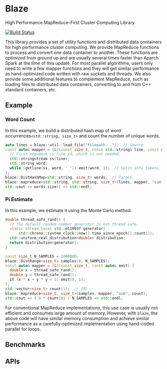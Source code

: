 # Blaze
High Performance MapReduce-First Cluster Computing Library

[![Build Status](https://travis-ci.org/junhao12131/blaze.svg?branch=master)](https://travis-ci.org/junhao12131/blaze)

This library provides a set of utility functions and distributed data containers for high performance cluster computing.
We provide MapReduce functions to process and convert one data container to another.
These functions are optimized from ground up and are usually several times faster than Aparch Spark at the time of this update.
For most parallel algorithms, users only need to write a few mapper functions and they will get similar performance as hand-optimized code written with raw sockets and threads.
We also provide some additional features to complement MapReduce, such as loading files to distributed data containers, converting to and from C++ standard containers, etc.

## Example
### Word Count
In this example, we build a distributed hash map of word occurrences`<std::string, size_t>` and count the number of unique words.
```C++
auto lines = blaze::util::load_file("filepath...");  // Source
const auto& mapper = [&](const size_t, const std::string& line, const auto& emit) {
  // First argument is line_id, which is not needed.
  std::stringstream ss(line);
  std::string word;
  while (getline(ss, word, ' ')) emit(word, 1);  // Split into tokens.
};
blaze::DistHashMap<std::string, size_t> words;  // Target
blaze::mapreduce<std::string, std::string, size_t>(lines, mapper, "sum", words);
std::cout << words.size() << std::endl;
```

### Pi Estimate
In this example, we estimate π using the Monte Carlo method.
```C++
double thread_safe_rand() {
  // The default random number generator is not thread safe.
  static thread_local std::mt19937 generator(
      std::chrono::system_clock::now().time_since_epoch().count());
  std::uniform_real_distribution<double> distribution;
  return distribution(generator);
}

const size_t N_SAMPLES = 1000000;
blaze::DistRange<size_t> samples(0, N_SAMPLES);
const auto& mapper = [&](const size_t, const auto& emit) {
  double x = thread_safe_rand();
  double y = thread_safe_rand();
  if (x * x + y * y < 1) emit(0, 1);
};
std::vector<size_t> count(1);  // {0}
blaze::mapreduce<size_t, size_t>(samples, mapper, "sum", count);
std::cout << 4.0 * count[0] / N_SAMPLES << std::endl;
```
For conventional MapReduce implementations, this use case is usually not efficient and consumes large amount of memory.
However, with `blaze`, the above code will have similar memory consumption and achieve similar performance as a carefully-optimized implementation using hand-coded parallel for loops.

## Benchmarks

## APIs
